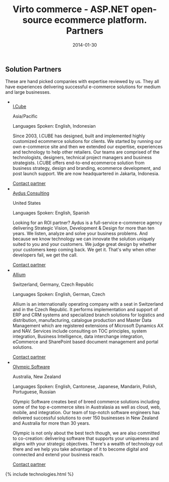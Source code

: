 ﻿---
layout: post
title: Virto commerce - ASP.NET open-source ecommerce platform. Partners
description: Virto commerce - ASP.NET open-source ecommerce platform. Partners
date: 2014-01-30
permalink: partners/list-of-partners
tags : 
- list-of-partners
- partners
- commerce
---
<article role="main" class="main">
	<div class="partner __responsive">
		<h1 class="head-title">Solution Partners</h1>
		<p class="text">These are hand picked companies with expertise reviewed by us. They all have experiences delivering successful e-commerce solutions for medium and large businesses.</p>
		<ul class="list">
			<li class="list-item">
				<a href="http://icubeonline.com/" class="list-pic" rel="nofollow">
					<img alt="" src="/Content/images/partners/icube.jpg">
				</a>
				<div class="list-info">
					<a href="http://icubeonline.com/" class="link" rel="nofollow">I.Cube</a>
					<p class="country">Asia/Pacific</p>
					<p class="lang">Languages Spoken: English, Indonesian</p>
					<p class="text">Since 2003, I.CUBE has designed, built and implemented highly customized ecommerce solutions for clients. We started by running our own e-commerce site and then we extended our expertise, experiences and technology to help other retailers. Our teams are comprised of the technologists, designers, technical project managers and business strategists. I.CUBE offers end-to-end ecommerce solution from business strategy, design and branding, ecommerce development, and post launch support. We are now headquartered in Jakarta, Indonesia.</p>
					<a class="button" href="/contact-partner?pid=icube" rel="nofollow">Contact partner</a>
				</div>
			</li>
			<li class="list-item">
				<a href="http://www.aydus.com/" class="list-pic" rel="nofollow">
					<img alt="" src="/Content/images/partners/aydus-consulting.jpg">
				</a>
				<div class="list-info">
					<a href="http://www.aydus.com/" class="link" rel="nofollow">Aydus Consulting</a>
					<p class="country">United States</p>
					<p class="lang">Languages Spoken: English, Spanish</p>
					<p class="text">Looking for an ROI partner? Aydus is a full-service e-commerce agency delivering Strategic Vision, Development &amp; Design for more than ten years. We listen, analyze and solve your business problems. And because we know technology we can innovate the solution uniquely suited to you and your customers. We judge great design by whether your customers keep coming back. We get it. That's why when other developers fail, we get the call. </p>
					<a class="button" href="/contact-partner?pid=AydusPartner" rel="nofollow">Contact partner</a>
				</div>
			</li>
			<li class="list-item">
				<a href="http://www.allium.cz/" class="list-pic" rel="nofollow">
					<img alt="" src="/Content/images/partners/allium.jpg">
				</a>
				<div class="list-info">
					<a href="http://www.allium.cz/" class="link" rel="nofollow">Allium</a>
					<p class="country">Switzerland, Germany, Czech Republic</p>
					<p class="lang">Languages Spoken: English, German, Czech</p>
					<p class="text">Allium is an internationally operating company with a seat in Switzerland and in the Czech Republic. It performs implementation and support of ERP and CRM systems and specialized branch solutions for logistics and distribution, manufacturing, catalogue production and Master Data Management which are registered extensions of Microsoft Dynamics AX and NAV. Services include consulting on TOC principles, system integration, Business Intelligence, data interchange integration, eCommerce and SharePoint based document management and portal solutions. </p>
					<a class="button" href="/contact-partner?pid=Allium" rel="nofollow">Contact partner</a>
				</div>
			</li>
			<li class="list-item">
				<a href="http://www.olympic.co.nz/" class="list-pic" rel="nofollow">
					<img alt="" src="/Content/images/partners/olympic.jpg">
				</a>
				<div class="list-info">
					<a href="http://www.olympic.co.nz/" class="link" rel="nofollow">Olympic Software</a>
					<p class="country">Australia, New Zealand</p>
					<p class="lang">Languages Spoken: English, Cantonese, Japanese, Mandarin, Polish, Portuguese, Russian</p>
					<p class="text">Olympic Software creates best of breed commerce solutions including some of the top e-commerce sites in Australasia as well as cloud, web, mobile, and integration. Our team of top-notch software engineers has delivered successful solutions to over 150 businesses in New Zealand and Australia for more than 30 years.</p>
					<p class="text">Olympic is not only about the best tech though, we are also committed to co-creation: delivering software that supports your uniqueness and aligns with your strategic objectives. There's a wealth of technology out there and we help you take advantage of it to become digital and connected and extend your business reach. </p>
					<a class="button" href="/contact-partner?pid=olympicsoftware" rel="nofollow">Contact partner</a>
				</div>
			</li>
		</ul>
	</div>
	{% include technologies.html %}
</article>
